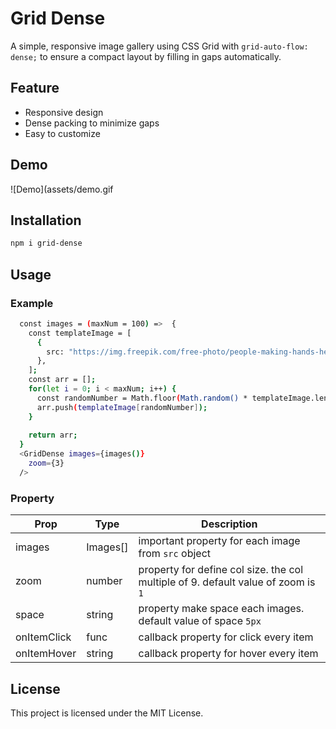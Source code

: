 # Grid Dense
A simple, responsive image gallery using CSS Grid with `grid-auto-flow: dense;` to ensure a compact layout by filling in gaps automatically.

## Feature
- Responsive design
- Dense packing to minimize gaps
- Easy to customize

## Demo
![Demo](assets/demo.gif

## Installation

```bash
npm i grid-dense
```

## Usage
### Example
```bash
  const images = (maxNum = 100) =>  {
    const templateImage = [
      {
        src: "https://img.freepik.com/free-photo/people-making-hands-heart-shape-silhouette-sunset_53876-15987.jpg",
      },
    ];
    const arr = [];
    for(let i = 0; i < maxNum; i++) {
      const randomNumber = Math.floor(Math.random() * templateImage.length);
      arr.push(templateImage[randomNumber]);
    }
  
    return arr;
  }
  <GridDense images={images()}
    zoom={3}
  />
```
### Property
| Prop     | Type | Description    |
|----------|-----|---------------|
| images | Images[]  | important property for each image from `src` object  |
| zoom | number  |  property for define col size. the col multiple of 9. default value of zoom is `1`    |
| space | string  | property make space each images. default value of space `5px`   
| onItemClick | func  | callback property for click every item   |
| onItemHover | string  | callback property for hover every item  |

## License
This project is licensed under the MIT License.



